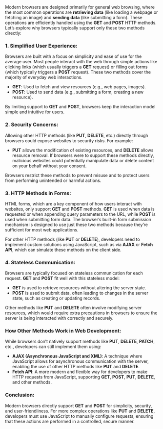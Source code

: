 Modern browsers are designed primarily for general web browsing, where the most common operations are **retrieving data** (like loading a webpage or fetching an image) and **sending data** (like submitting a form). These operations are efficiently handled using the **GET** and **POST** HTTP methods. Let’s explore why browsers typically support only these two methods directly:

### 1. **Simplified User Experience**:
Browsers are built with a focus on simplicity and ease of use for the average user. Most people interact with the web through simple actions like clicking links (which usually triggers a **GET** request) or filling out forms (which typically triggers a **POST** request). These two methods cover the majority of everyday web interactions.

- **GET**: Used to fetch and view resources (e.g., web pages, images).
- **POST**: Used to send data (e.g., submitting a form, creating a new resource).

By limiting support to **GET** and **POST**, browsers keep the interaction model simple and intuitive for users.

### 2. **Security Concerns**:
Allowing other HTTP methods (like **PUT**, **DELETE**, etc.) directly through browsers could expose websites to security risks. For example:
- **PUT** allows the modification of existing resources, and **DELETE** allows resource removal. If browsers were to support these methods directly, malicious websites could potentially manipulate data or delete content on your behalf without your consent.
  
Browsers restrict these methods to prevent misuse and to protect users from performing unintended or harmful actions.

### 3. **HTTP Methods in Forms**:
HTML forms, which are a key component of how users interact with websites, only support **GET** and **POST** methods. **GET** is used when data is requested or when appending query parameters to the URL, while **POST** is used when submitting form data. The browser’s built-in form submission mechanism is designed to use just these two methods because they’re sufficient for most web applications.

For other HTTP methods (like **PUT** or **DELETE**), developers need to implement custom solutions using JavaScript, such as via **AJAX** or **Fetch API**, which can simulate these methods on the client side.

### 4. **Stateless Communication**:
Browsers are typically focused on stateless communication for each request. **GET** and **POST** fit well with this stateless model:
- **GET** is used to retrieve resources without altering the server state.
- **POST** is used to submit data, often leading to changes in the server state, such as creating or updating records.

Other methods like **PUT** and **DELETE** often involve modifying server resources, which would require extra precautions in browsers to ensure the server is being interacted with correctly and securely.

### How Other Methods Work in Web Development:
While browsers don’t natively support methods like **PUT**, **DELETE**, **PATCH**, etc., developers can still implement them using:
- **AJAX (Asynchronous JavaScript and XML)**: A technique where JavaScript allows for asynchronous communication with the server, enabling the use of other HTTP methods like **PUT** and **DELETE**.
- **Fetch API**: A more modern and flexible way for developers to make HTTP requests from JavaScript, supporting **GET**, **POST**, **PUT**, **DELETE**, and other methods.

### Conclusion:
Modern browsers directly support **GET** and **POST** for simplicity, security, and user-friendliness. For more complex operations like **PUT** and **DELETE**, developers must use JavaScript to manually configure requests, ensuring that these actions are performed in a controlled, secure manner.
